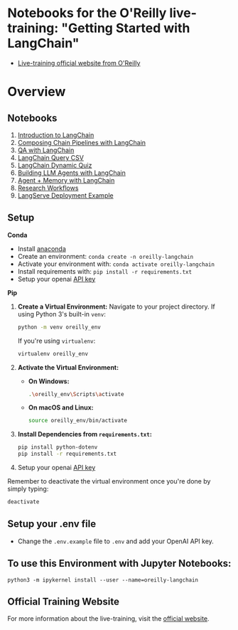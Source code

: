 # Notebooks for the O'Reilly live-training: "Getting Started with LangChain"

- [Live-training official website from O'Reilly](https://learning.oreilly.com/live-events/getting-started-with-langchain/0636920098586/0636920098585/)
# Overview


## Notebooks

1. [Introduction to LangChain](notebooks/1.0-intro-to-langchain.ipynb)
2. [Composing Chain Pipelines with LangChain](notebooks/2.0-LCEL-interface-composing-chains.ipynb)
3. [QA with LangChain](notebooks/3.0-qa-with-langchain.ipynb)
4. [LangChain Query CSV](notebooks/3.1-langchain-query-csv.ipynb)
5. [LangChain Dynamic Quiz](notebooks/3.2-dynamic-quiz-over-pdf.ipynb)
6. [Building LLM Agents with LangChain](notebooks/4.0-building-llm-agents-with-langchain.ipynb)
7. [Agent + Memory with LangChain](notebooks/4.1-llm-agents-with-memory.ipynb)
8. [Research Workflows](notebooks/5.0-demos-research-workflows.ipynb)
9. [LangServe Deployment Example](notebooks/6.0-deployment-with-langserve.ipynb)

## Setup

**Conda**

- Install [anaconda](https://www.anaconda.com/download)
- Create an environment: `conda create -n oreilly-langchain`
- Activate your environment with: `conda activate oreilly-langchain`
- Install requirements with: `pip install -r requirements.txt`
- Setup your openai [API key](https://platform.openai.com/)

**Pip**


1. **Create a Virtual Environment:**
    Navigate to your project directory. If using Python 3's built-in `venv`:
    ```bash
    python -m venv oreilly_env
    ```
    If you're using `virtualenv`:
    ```bash
    virtualenv oreilly_env
    ```

2. **Activate the Virtual Environment:**
    - **On Windows:**
      ```bash
      .\oreilly_env\Scripts\activate
      ```
    - **On macOS and Linux:**
      ```bash
      source oreilly_env/bin/activate
      ```

3. **Install Dependencies from `requirements.txt`:**
    ```bash
    pip install python-dotenv
    pip install -r requirements.txt
    ```

4. Setup your openai [API key](https://platform.openai.com/)

Remember to deactivate the virtual environment once you're done by simply typing:
```bash
deactivate
```

## Setup your .env file

- Change the `.env.example` file to `.env` and add your OpenAI API key.

## To use this Environment with Jupyter Notebooks:

```python3 -m ipykernel install --user --name=oreilly-langchain```

## Official Training Website

For more information about the live-training, visit the [official website](https://learning.oreilly.com/live-events/getting-started-with-langchain/0636920098586/0636920098585/).